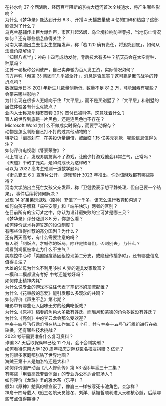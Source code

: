 在补水约 37 个西湖后，经历百年阻断的京杭大运河首次全线通水，将产生哪些影响？  
为什么《梦华录》能达到开分 8.3 、开播 4 天播放量破 4 亿的口碑和热度？这部剧做对了什么？  
乌克兰基辅传出巨大爆炸声，市区升起浓烟，乌全境拉响防空警报，当地伤亡情况如何？还有哪些信息值得关注？  
河南大学脑出血去世女生堂姐发声，称「若 120 确有责任，将追究到底」，如何从法律角度解读？  
「知聊八点半」：神舟十四号成功发射，背后技术有多牛？航天员会在太空育种、种菜吗？  
江苏一老板称公司破产，自己卖奔驰为百人发工资，实际情况如何？  
乌方声称「俄第 35 集团军几乎被全歼」，消息是否属实？这可能是俄乌战争的转折点吗？  
数据显示日本 2021 年新生儿数量创新低，数量不足 81.2 万，可能因素有哪些？会带来哪些影响？  
为什么现在很多人更倾向于住「大平层」，而不是买别墅了？「大平层」和别墅的居住体验各有什么优缺点？  
业内人士称郑州楼市首套  20% 首付已被叫停，这意味着什么？  
盲人的世界到底是一片黑色，还是连黑色也不存在？  
Microsoft Word 为什么不做成实时保存，而要手动保存？  
动物是怎么判断自己打不打的过其他动物的？  
特斯拉「幽灵刹车」在美投诉量翻倍，或面临 1.15 亿美元罚款，哪些信息值得关注？  
如何评价电视剧《警察荣誉》？  
马上领证了，发现男朋友离不了游戏，让他少打游戏他会非常生气，正常吗？  
《天道》中的丁元英，是如何成长为这样的？  
可以为 2022 高考生预测一道数学题吗？  
《街头霸王 6 》宣传片公开， 游戏预计 2023 年推出，你对该游戏都有哪些期待？  
河南大学脑出血死亡女孩父亲发声，称「卫健委表示想平静处理，但自己要一个结果」，事件后续将如何解决？  
发现 14 岁弟弟玩游戏（原神）充值了一千多，该怎么进行教育和沟通？  
如何向孩子解释「端午安康」和「端午快乐」两者的区别？  
在目前所有的宝可梦之中，你认为设计最失败的宝可梦是哪三只？  
《梦华录》评分涨到 8.8 分，你怎么看？  
如何评价武术兵道暂定的段位制度？  
有哪些值得推荐的高分国剧？为什么？  
还有两天高考，有什么需要注意的吗？  
有人说「到饭点，才喊你的饭局，除非是铁哥们，否则别去」 为什么？  
鸡看到鸡蛋被拿走为什么不生气？  
美疾控中心称「美国猴痘基因组惊现第二分支，或隐秘传播多时」，还有哪些信息值得关注？  
大雄的父母为什么不利用哆啦 A 梦的道具发家致富？  
一模和二模都没有考好 中考还能考好吗？  
如何停止精神内耗?  
为什么说专业的游戏本往往代表了笔记本的顶流配置？  
为什么《花束般的恋爱》能引发那么多观众的共鸣？  
如何评价《声生不息》第七期？  
电影中有哪些让人回味无穷的经典吃饭戏？  
为什么《原神》稻妻的角色大多数有姓氏，而璃月和蒙德的角色多数没有姓氏？  
为什么《亮剑》中的李云龙会那么受欢迎？  
神舟十四号飞行乘组将在轨工作生活 6 个月，并与神舟十五号飞行乘组进行在轨轮换，还有哪些技术挑战？  
2023 考研需要准备什么复习资料？  
诈骗 37 天后取保候审已经 11 个月，会不会判实刑？  
如何看待东南大学 120 周年校庆之际获匿名校友捐赠 3 亿元？  
为何很多家庭都张贴了世界地图？  
海贼王第十人是加洛特还是大和？  
如何评价国产动画《凡人修仙传》第 53 话即年番三十二集？  
有哪些「用着高效带着体面」的专业办公本适合职场人？  
如何评价《龙珠》里的雅木茶（乐平）？  
假如《原神》魈真的领盒饭了，像崩三一样被写死卡池角色，会怎样？  
神舟十四号载人飞船三名航天员陈冬、刘洋、蔡旭哲顺利进入天和核心舱，后续哪些节点值得期待？  
